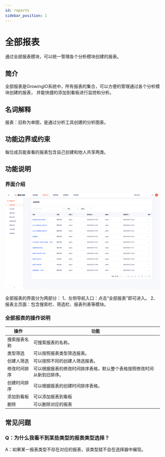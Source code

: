 ```yaml
---
id: reports
sidebar_position: 1
---
```


# 全部报表

通过全部报表模块，可以统一管理各个分析模块创建的报表。

## 简介

全部报表是GrowingIO系统中，所有报表的集合，可以方便的管理通过各个分析模块创建的报表，
并能快捷的添加到看板进行监控和分析。

## 名词解释

报表：旧称为单图，是通过分析工具创建的分析图表。

## 功能边界或约束

每位成员能查看的报表包含自己创建和他人共享两类。

## 功能说明

### 界面介绍

 ![图 54](/img/5a746db7d8f69787279d4cef2a2307804d3104f31546db7324c8977b999ffae3.png)  

全部报表的界面分为两部分：
1、左侧导航入口：点击“全部报表”即可进入。
2、报表主页面：包含搜索栏、筛选栏、报表列表等模块。

### 全部报表的操作说明

| 操作         | 功能                                                                 |
|--------------|----------------------------------------------------------------------|
| 搜索报表名称 | 可搜索报表的名称。                                                    |
| 类型筛选     | 可以按照报表类型筛选报表。                                            |
| 创建人筛选   | 可以按照不同的创建人筛选报表。                                        |
| 修改时间排序 | 可以根据报表的修改时间排序表格，默认整个表格按照修改时间从新到旧排序。 |
| 创建时间排序 | 可以根据报表的创建时间排序表格。                                      |
| 添加到看板   | 可以添加报表到看板                                                   |
| 删除         | 可以删除对应的报表                                                   |

## 常见问题

### Q：为什么我看不到某些类型的报表类型选择？

A：如果某一报表类型不存在对应的报表，该类型就不会在选择器中展现。
